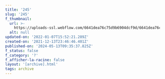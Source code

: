 ```yaml
---
title: '245'
slug: '245'
f_thumbnail:
  url: >-
    https://uploads-ssl.webflow.com/6641dea76c75d9b6904dcf9d/6641dea76c75d9b6904dd2bc_245.jpg
  alt: null
updated-on: '2022-01-07T15:52:21.289Z'
created-on: '2021-12-13T23:46:46.401Z'
published-on: '2024-05-13T09:35:37.825Z'
f_status: false
f_category: '?'
f_afficher-la-racine: false
layout: '[archive].html'
tags: archive
---
```



